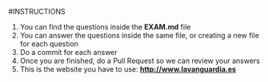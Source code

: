 #INSTRUCTIONS

1. You can find the questions inside the **EXAM.md** file 
2. You can answer the questions inside the same file, or creating a new file for each question
3. Do a commit for each answer
4. Once you are finished, do a Pull Request so we can review your answers
5. This is the website you have to use: **http://www.lavanguardia.es**
